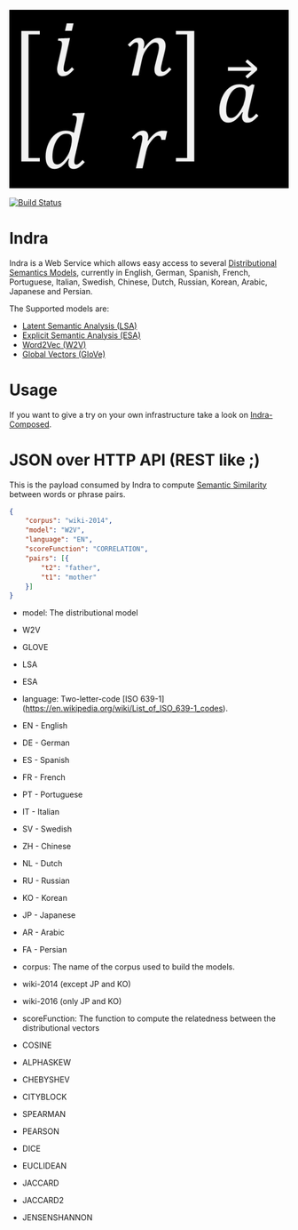 ![](indra_logo.png)

[![Build Status](https://travis-ci.org/Lambda-3/indra.svg?branch=master)](https://travis-ci.org/Lambda-3/indra)

# Indra

Indra is a Web Service which allows easy access to several [Distributional Semantics Models](https://en.wikipedia.org/wiki/Distributional_semantics), currently in English, German, Spanish, French, Portuguese, Italian, Swedish, Chinese, Dutch, Russian, Korean, Arabic, Japanese and Persian.

The Supported models are:
* [Latent Semantic Analysis (LSA)](https://en.wikipedia.org/wiki/Latent_semantic_analysis)
* [Explicit Semantic Analysis (ESA)](https://en.wikipedia.org/wiki/Explicit_semantic_analysis)
* [Word2Vec (W2V)](https://en.wikipedia.org/wiki/Word2vec)
* [Global Vectors (GloVe)](https://en.wikipedia.org/wiki/GloVe_(machine_learning))

# Usage

If you want to give a try on your own infrastructure take a look on [Indra-Composed](https://github.com/Lambda-3/indra-composed).

# JSON over HTTP API (REST like ;)

This is the payload consumed by Indra to compute [Semantic Similarity](https://en.wikipedia.org/wiki/Semantic_similarity) between words or phrase pairs.


```json
{
	"corpus": "wiki-2014",
	"model": "W2V",
	"language": "EN",
	"scoreFunction": "CORRELATION",
	"pairs": [{
		"t2": "father",
		"t1": "mother"
	}]
}
```

* model: The distributional model
 * W2V
 * GLOVE
 * LSA 
 * ESA

* language: Two-letter-code [ISO 639-1] (https://en.wikipedia.org/wiki/List_of_ISO_639-1_codes).
 * EN - English
 * DE - German
 * ES - Spanish
 * FR - French
 * PT - Portuguese
 * IT - Italian
 * SV - Swedish
 * ZH - Chinese
 * NL - Dutch
 * RU - Russian
 * KO - Korean
 * JP - Japanese
 * AR - Arabic
 * FA - Persian

* corpus: The name of the corpus used to build the models.
 * wiki-2014 (except JP and KO)
 * wiki-2016 (only JP and KO)

* scoreFunction: The function to compute the relatedness between the distributional vectors
 * COSINE
 * ALPHASKEW
 * CHEBYSHEV
 * CITYBLOCK
 * SPEARMAN
 * PEARSON
 * DICE
 * EUCLIDEAN
 * JACCARD
 * JACCARD2
 * JENSENSHANNON


